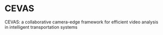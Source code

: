 # CEVAS

CEVAS: a collaborative camera-edge framework for efficient video analysis in intelligent transportation systems
